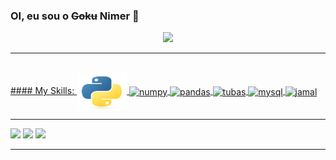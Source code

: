 ### OI, eu sou o <s>Goku</s> Nimer 👋

<div align="center">
  <a href="https://github.com/HammadN98">
  <img height="180em" src="https://github-readme-stats.vercel.app/api?username=HammadN98&show_icons=true&theme=dark&include_all_commits=true&count_private=true"/>
<!-- <img height="180em" src="https://github-readme-stats.vercel.app/api/top-langs/?username=HammadN98&layout=compact&langs_count=7&theme=dracula"/> -->
</div>
  
-----------------------------------------------------------------------------------------------------------------------------------------------------------------------

  
  <div style="display: inline_block"><br>
  #### My Skills:
<!--   <img align="center" alt="python" height="60" width="80" src="https://cdn.jsdelivr.net/gh/devicons/devicon@v2.14.0/devicon.min.css"> -->
  <img align="center" alt="Rafa-Python" height="60" width="80" src="https://raw.githubusercontent.com/devicons/devicon/master/icons/python/python-original.svg">
  <img align="center" alt="numpy" height="60" width="80" src="https://cdn.jsdelivr.net/gh/devicons/devicon/icons/numpy/numpy-original.svg">
  <img align="center" alt="pandas" height="60" width="80" src="https://cdn.jsdelivr.net/gh/devicons/devicon/icons/pandas/pandas-original-wordmark.svg" />
  <img align="center" alt="tubas" height="80" width="110" src="https://raw.githubusercontent.com/scikit-learn/scikit-learn/main/doc/logos/scikit-learn-logo.bmp">
  <img align="center" alt="mysql" height="60" width="80" src="https://cdn.jsdelivr.net/gh/devicons/devicon/icons/mysql/mysql-original.svg" />
  <a href="https://seekvectorlogo.com/power-bi-vector-logo-svg/" target="_blank"><img align="center" alt="jamal" height="80" width="110"             src="https://seekvectorlogo.com/wp-content/uploads/2022/02/power-bi-vector-logo-2022.png" /></a>   
  
  
<!--   <img align="center" alt="Rafa-Csharp" height="30" width="40" src="https://raw.githubusercontent.com/devicons/devicon/master/icons/csharp/csharp-original.svg"> --><!--   <img align="center" alt="Rafa-Js" height="60" width="80" src=https://www.vectorlogo.zone/logos/microsoft_powerbi/microsoft_powerbi-ar21.svg> -->

  
</div>

  <div>  

    
    
-----------------------------------------------------------------------------------------------------------------------------------------------------------------------    
  <a href="https://www.instagram.com/hammadnimer/" target="_blank"><img src="https://img.shields.io/badge/-Instagram-%23E4405F?style=for-the-badge&logo=instagram&logoColor=white" target="_blank"></a>
  <a href = "mailto:nimerhammad98@gmail.com"><img src="https://img.shields.io/badge/-Gmail-%23333?style=for-the-badge&logo=gmail&logoColor=white" target="_blank"></a>
  <a href="https://www.linkedin.com/in/hammad-nimer" target="_blank"><img src="https://img.shields.io/badge/-LinkedIn-%230077B5?style=for-the-badge&logo=linkedin&logoColor=white" target="_blank"></a> 
    
----------------------------------------------------------------------------------------------------------------------------------------------------------------------- 
  </div> 
<!--    <link rel="stylesheet" href="https://cdn.jsdelivr.net/gh/devicons/devicon@v2.14.0/devicon.min.css"> numpy
<link rel="stylesheet" href="https://cdn.jsdelivr.net/gh/devicons/devicon@v2.14.0/devicon.min.css"> pandas
python <link rel="stylesheet" href="https://cdn.jsdelivr.net/gh/devicons/devicon@v2.14.0/devicon.min.css">

https://www.vectorlogo.zone/logos/microsoft_powerbi/microsoft_powerbi-ar21.svg
<a href="https://seekvectorlogo.com/power-bi-vector-logo-svg/" target="_blank"><img src="https://seekvectorlogo.com/wp-content/uploads/2022/02/power-bi-vector-logo-2022.png" /></a>
-->x
